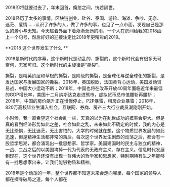 2018即将就要过去了，年末回首，倏忽之间，恍若隔世。

2018经历了太多的事情，区块链创业、硅谷、泰国、游轮、海滩、争吵、无奈、迷茫、爱情……认识了许多的人，做了许多的事，也见了一点市面，发现自己是那么的渺小与无知。今天趁着外面下着淅淅沥沥的雨，一个人在房间给我的2018画上一个句号，然后好好的迎接注定比2018年更精彩的2019。

**2018 这个世界发生了什么 **

2018是新时代的序幕，这个新时代是动乱的、撕裂的，这个新时代会有很多无可奈何，无家可归。这个新时代的主旋律是“撕裂”。

撕裂，是精英阶层和草根的撕裂，是阶级的撕裂，是全球化与逆全球化的撕裂，是发达国家与发展国家的撕裂。2018年，英国脱欧，法国黄背心运动，美国发动贸易战，中国大小运动不断；2018年，中国也将在改革开放40周年面临近年来最低的GDP增长率，美国十二月纳斯达克走进熊市，虚拟货币总市值腰斩再腰斩；2018年，中国的房价飙升正在慢慢停止，P2P暴雷，租房企业暴雷；2018年，820万高校毕业生涌入社会，互联网、券商、房产三大行业裁员潮刚刚开始。

小时候，我一直希望这个社会乱一些，天真的以为在乱世成功的概率会更大。但是真的看到经济形势如此之差，社会如此之乱，未来如此不确定的时候，我的内心是无比恐惧，无比迷茫，无比害怕的。大学的时候就在想，这个物质世界发展的如此迅速，但是精神生活都非常的落后。每次这个世界发生剧烈的动荡之后，都会有一股哲学思潮，都会涌现出一批思想家、哲学家。美国建国时的民主与独立的精神，一战、二战之后的以美国垮掉一代为代表的无政府主义、存在主义。信息时代发展到现在，这个世界还没有出现一群伟大的哲学家和思想家，特别期待有生之年能够有一批思想家出来，让我们能够物质和精神。

2018年是个动荡的一年，整个世界都不知道未来会走向哪里，每个国家的领导人都在探寻破局之道，每个人都在

<!--stackedit_data:
eyJoaXN0b3J5IjpbLTc4MTQzNjA0OV19
-->